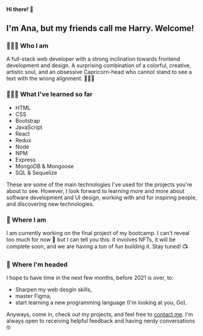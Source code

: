 #### Hi there! 👋
## I'm Ana, but my friends call me Harry. Welcome!


### 🙋🏻‍♀️ Who I am

A full-stack web developer with a strong inclination towards frontend development and design.
A surprising combination of a colorful, creative, artistic soul, and an obsessive Capricorn-head who cannot stand to see a text with the wrong alignment. 🤦🏻‍♀️


### 👩🏻‍🎓 What I've learned so far

- HTML
- CSS
- Bootstrap
- JavaScript
- React
- Redux
- Node
- NPM
- Express
- MongoDB & Mongoose
- SQL & Sequelize

These are some of the main technologies I've used for the projects you're about to see. However, I look forward to learning more and more about software development and UI design, working with and for inspiring people, and discovering new technologies. 

### 🌱 Where I am
I am currently working on the final project of my bootcamp. I can't reveal too much for now 🤭 but I can tell you this: it involves NFTs, it will be complete soon, and we are having a ton of fun building it. Stay tuned! 📺

### 🚀 Where I'm headed

I hope to have time in the next few months, before 2021 is over, to: 
- Sharpen my web desgin skills,
- master Figma,
- start learning a new programming language (I'm looking at you, Go).




Anyways, come in, check out my projects, and feel free to [contact me](https://www.linkedin.com/in/ana-harrington/). I'm always open to receiving helpful feedback and having nerdy conversations 🤓


